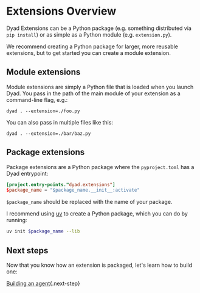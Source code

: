 # Extensions Overview

Dyad Extensions can be a Python package (e.g. something distributed via `pip install`) or as simple as a Python module (e.g. `extension.py`).

We recommend creating a Python package for larger, more reusable extensions, but to get started you can create a module extension.

## Module extensions

Module extensions are simply a Python file that is loaded when you launch Dyad. You pass in the path of the main module of your extension as a command-line flag, e.g.:

```shell
dyad . --extension=./foo.py
```

You can also pass in multiple files like this:

```shell
dyad . --extension=./bar/baz.py
```

## Package extensions

Package extensions are a Python package where the `pyproject.toml` has a Dyad entrypoint:

```toml
[project.entry-points."dyad.extensions"]
$package_name = "$package_name.__init__:activate"
```

`$package_name` should be replaced with the name of your package.

I recommend using [uv](https://docs.astral.sh/uv/) to create a Python package, which you can do by running:

```sh
uv init $package_name --lib
```

## Next steps

Now that you know how an extension is packaged, let's learn how to build one:

[Building an agent](build-an-agent.md){.next-step}

